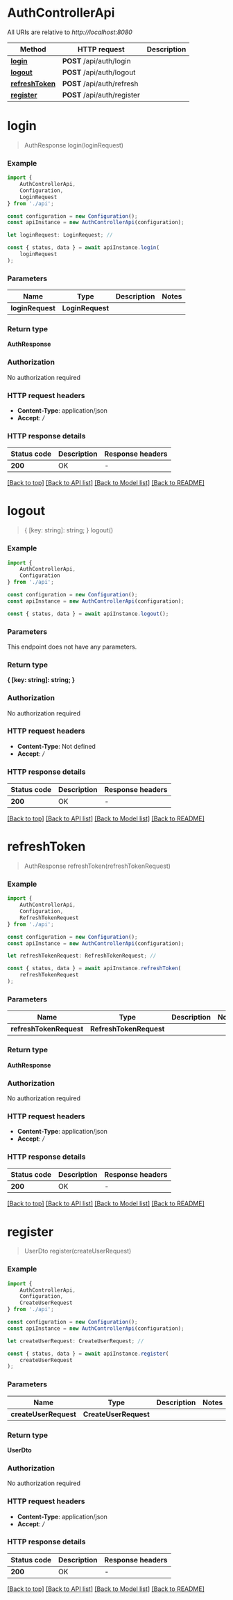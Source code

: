 # AuthControllerApi

All URIs are relative to *http://localhost:8080*

|Method | HTTP request | Description|
|------------- | ------------- | -------------|
|[**login**](#login) | **POST** /api/auth/login | |
|[**logout**](#logout) | **POST** /api/auth/logout | |
|[**refreshToken**](#refreshtoken) | **POST** /api/auth/refresh | |
|[**register**](#register) | **POST** /api/auth/register | |

# **login**
> AuthResponse login(loginRequest)


### Example

```typescript
import {
    AuthControllerApi,
    Configuration,
    LoginRequest
} from './api';

const configuration = new Configuration();
const apiInstance = new AuthControllerApi(configuration);

let loginRequest: LoginRequest; //

const { status, data } = await apiInstance.login(
    loginRequest
);
```

### Parameters

|Name | Type | Description  | Notes|
|------------- | ------------- | ------------- | -------------|
| **loginRequest** | **LoginRequest**|  | |


### Return type

**AuthResponse**

### Authorization

No authorization required

### HTTP request headers

 - **Content-Type**: application/json
 - **Accept**: */*


### HTTP response details
| Status code | Description | Response headers |
|-------------|-------------|------------------|
|**200** | OK |  -  |

[[Back to top]](#) [[Back to API list]](../README.md#documentation-for-api-endpoints) [[Back to Model list]](../README.md#documentation-for-models) [[Back to README]](../README.md)

# **logout**
> { [key: string]: string; } logout()


### Example

```typescript
import {
    AuthControllerApi,
    Configuration
} from './api';

const configuration = new Configuration();
const apiInstance = new AuthControllerApi(configuration);

const { status, data } = await apiInstance.logout();
```

### Parameters
This endpoint does not have any parameters.


### Return type

**{ [key: string]: string; }**

### Authorization

No authorization required

### HTTP request headers

 - **Content-Type**: Not defined
 - **Accept**: */*


### HTTP response details
| Status code | Description | Response headers |
|-------------|-------------|------------------|
|**200** | OK |  -  |

[[Back to top]](#) [[Back to API list]](../README.md#documentation-for-api-endpoints) [[Back to Model list]](../README.md#documentation-for-models) [[Back to README]](../README.md)

# **refreshToken**
> AuthResponse refreshToken(refreshTokenRequest)


### Example

```typescript
import {
    AuthControllerApi,
    Configuration,
    RefreshTokenRequest
} from './api';

const configuration = new Configuration();
const apiInstance = new AuthControllerApi(configuration);

let refreshTokenRequest: RefreshTokenRequest; //

const { status, data } = await apiInstance.refreshToken(
    refreshTokenRequest
);
```

### Parameters

|Name | Type | Description  | Notes|
|------------- | ------------- | ------------- | -------------|
| **refreshTokenRequest** | **RefreshTokenRequest**|  | |


### Return type

**AuthResponse**

### Authorization

No authorization required

### HTTP request headers

 - **Content-Type**: application/json
 - **Accept**: */*


### HTTP response details
| Status code | Description | Response headers |
|-------------|-------------|------------------|
|**200** | OK |  -  |

[[Back to top]](#) [[Back to API list]](../README.md#documentation-for-api-endpoints) [[Back to Model list]](../README.md#documentation-for-models) [[Back to README]](../README.md)

# **register**
> UserDto register(createUserRequest)


### Example

```typescript
import {
    AuthControllerApi,
    Configuration,
    CreateUserRequest
} from './api';

const configuration = new Configuration();
const apiInstance = new AuthControllerApi(configuration);

let createUserRequest: CreateUserRequest; //

const { status, data } = await apiInstance.register(
    createUserRequest
);
```

### Parameters

|Name | Type | Description  | Notes|
|------------- | ------------- | ------------- | -------------|
| **createUserRequest** | **CreateUserRequest**|  | |


### Return type

**UserDto**

### Authorization

No authorization required

### HTTP request headers

 - **Content-Type**: application/json
 - **Accept**: */*


### HTTP response details
| Status code | Description | Response headers |
|-------------|-------------|------------------|
|**200** | OK |  -  |

[[Back to top]](#) [[Back to API list]](../README.md#documentation-for-api-endpoints) [[Back to Model list]](../README.md#documentation-for-models) [[Back to README]](../README.md)

